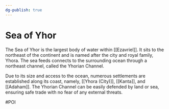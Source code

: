 ```yaml
---
dg-publish: true
---
```


# Sea of Yhor
The Sea of Yhor is the largest body of water within [[Ezavriel]]. It sits to the northeast of the continent and is named after the city and royal family, Yhora. The sea feeds connects to the surrounding ocean through a northeast channel, called the Yhorian Channel. 

Due to its size and access to the ocean, numerous settlements are established along its coast, namely, [[Yhora (City)]], [[Kanta]], and [[Adaham]]. The Yhorian Channel can be easily defended by land or sea, ensuring safe trade with no fear of any external threats. 

#POI